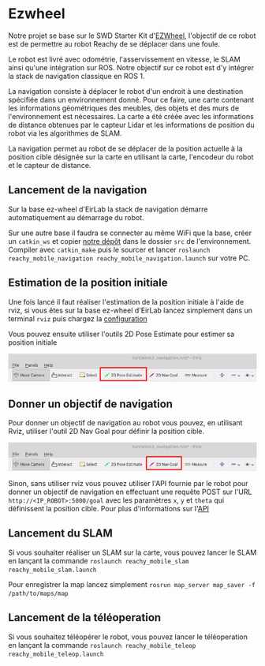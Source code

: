 # Ezwheel

Notre projet se base sur le SWD Starter Kit
d'[EZWheel](https://www.ez-wheel.com/storage/upload/pdf/leaflet-starter-kit-swd-fr-08122021.pdf), l'objectif de ce robot
est de permettre au robot Reachy de se déplacer dans une foule.

Le robot est livré avec odométrie, l'asservissement en vitesse, le SLAM ainsi qu'une intégration sur ROS. Notre objectif
sur ce robot est d'y intégrer la stack de navigation classique en ROS 1.

La navigation consiste à déplacer le robot d'un endroit à une destination spécifiée dans un environnement donné. Pour ce
faire, une carte contenant les informations géométriques des meubles, des objets et des murs de l'environnement est
nécessaires. La carte a été créée avec les informations de distance obtenues par le capteur Lidar et les informations de
position du robot via les algorithmes de SLAM.

La navigation permet au robot de se déplacer de la position actuelle à la position cible désignée sur la carte en
utilisant la carte, l'encodeur du robot et le capteur de distance.

## Lancement de la navigation

Sur la base ez-wheel d'EirLab la stack de navigation démarre automatiquement au démarrage du robot.

Sur une autre base il faudra se connecter au même WiFi que la base, créer un `catkin_ws` et
copier [notre dépôt](https://github.com/Eirlab/reachy_mobile_ezwheel) dans le dossier `src` de l'environnement. Compiler
avec `catkin_make` puis le sourcer et lancer `roslaunch reachy_mobile_navigation reachy_mobile_navigation.launch` sur
votre PC.

## Estimation de la position initiale

Une fois lancé il faut réaliser l'estimation de la position initiale à l'aide de rviz, si vous êtes sur la base ez-wheel
d'EirLab lancez simplement dans un terminal `rviz` puis chargez la [configuration](images/default.rviz)

Vous pouvez ensuite utiliser l'outils 2D Pose Estimate pour estimer sa position initiale

![Pose estimate](images/2d_pose_button.png)

## Donner un objectif de navigation

Pour donner un objectif de navigation au robot vous pouvez, en utilisant Rviz, utiliser l'outil 2D Nav Goal pour définir
la position cible.

![Nav goal](images/2d_nav_goal_button.png)

Sinon, sans utiliser rviz vous pouvez utiliser l'API fournie par le robot pour donner un objectif de navigation en
effectuant une requête POST sur l'URL `http://<IP_ROBOT>:5000/goal` avec les paramètres `x`, `y` et `theta` qui
définissent la position cible. Pour plus d'informations sur l'[API](ezwheel_dev.md)

## Lancement du SLAM

Si vous souhaiter réaliser un SLAM sur la carte, vous pouvez lancer le SLAM en lançant la commande `roslaunch reachy_mobile_slam reachy_mobile_slam.launch`

Pour enregistrer la map lancez simplement `rosrun map_server map_saver -f /path/to/maps/map`

## Lancement de la téléoperation

Si vous souhaitez téléopérer le robot, vous pouvez lancer le téléoperation en lançant la commande `roslaunch reachy_mobile_teleop reachy_mobile_teleop.launch`